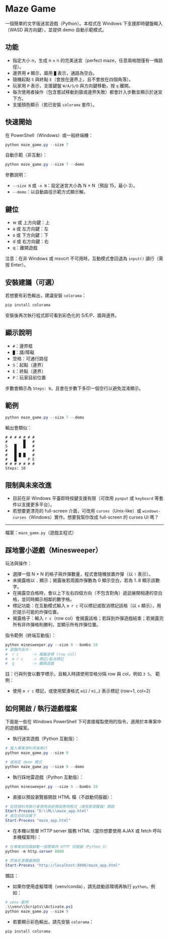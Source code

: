 # Maze Game

一個簡單的文字版迷宮遊戲（Python）。本程式在 Windows 下支援即時鍵盤輸入（WASD 與方向鍵），並提供 demo 自動示範模式。

## 功能
- 指定大小 n，生成 n × n 的完美迷宮（perfect maze，任意兩格間僅有一條路徑）。
- 邊界用 `#` 顯示，牆用 `█` 表示，通路為空白。
- 隨機起點 `S` 與終點 `E`（會放在邊界上，且不會放在四個角落）。
- 玩家用 `P` 表示，支援鍵盤 `W/A/S/D` 與方向鍵移動，按 `q` 離開。
- 每次使用者操作（包含嘗試移動到牆或邊界失敗）都會計入步數並顯示於迷宮下方。
- 支援顏色顯示（若已安裝 `colorama` 套件）。

## 快速開始
在 PowerShell（Windows）或一般終端機：

```powershell
python maze_game.py --size 7
```

自動示範（非互動）：

```powershell
python maze_game.py --size 7 --demo
```

參數說明：
- `--size N` 或 `-n N`：設定迷宮大小為 N × N（預設 15，最小 3）。
- `--demo`：以自動路徑示範方式顯示解。

## 鍵位
- w 或 上方向鍵：上
- a 或 左方向鍵：左
- s 或 下方向鍵：下
- d 或 右方向鍵：右
- q：離開遊戲

注意：在非 Windows 或 msvcrt 不可用時，互動模式會回退為 `input()` 讀行（需按 Enter）。

## 安裝建議（可選）
若想要有彩色輸出，建議安裝 `colorama`：

```powershell
pip install colorama
```

安裝後再次執行程式即可看到彩色化的 S/E/P、牆與邊界。

## 顯示說明
- `#`：邊界框
- `█`：牆/障礙
- 空格：可通行路徑
- `S`：起點（邊界）
- `E`：終點（邊界）
- `P`：玩家目前位置

步數會顯示為 `Steps: N`，且會在步數下多印一個空行以避免混淆顯示。

## 範例
```powershell
python maze_game.py --size 7 --demo
```

輸出會類似：

```
# # # # # # #
#       █   #
S   █   █   #
#   █       #
#   █ █ █   #
#   █     P E
# # # # # # #
Steps: 10

```

## 限制與未來改進
- 目前在非 Windows 平臺即時按鍵支援有限（可改用 `pynput` 或 `keyboard` 等套件以支援更多平台）。
- 若想要更漂亮的 full-screen 介面，可改用 `curses`（Unix-like）或 `windows-curses`（Windows）實作。想要我幫你改成 full-screen 的 curses UI 嗎？

---

檔案：`maze_game.py`（遊戲主程式）

## 踩地雷小遊戲（Minesweeper）

玩法與操作：
- 選擇一個 N × N 的格子與炸彈數量，程式會隨機放置炸彈（以 `!` 表示）。
- 未揭露格以 `.` 顯示；揭露後若周圍炸彈數為 0 顯示空白，若為 1..8 顯示該數字。
- 在揭露空白格時，會以上下左右四個方向（不包含對角）遞迴展開相連的空白格，並同時顯示相鄰的數字格。
- 標記功能：在互動模式輸入 `m r c` 可以標記或取消標記該格（以 `x` 顯示），用於提示可能的炸彈位置。
- 揭露格子：輸入 `r c`（row col）會揭露該格；若踩到炸彈遊戲結束；若揭露完所有非炸彈格則勝利，並顯示所有炸彈位置。

指令範例（終端互動版）：
```powershell
python minesweeper.py --size 9 --bombs 10
# 遊戲內指令：
#  r c      -> 揭露座標 (row col)
#  m r c    -> 標記/取消標記
#  q        -> 離開遊戲
```

註：行與列會以數字標示，且輸入時請使用空格分隔 row 與 col，例如 `3 5`。
範例：
- 使用 `m r c` 標記，或使用緊湊格式 `m12` / `m1,2` 表示標記 (row=1, col=2)

## 如何開啟 / 執行遊戲檔案

下面是一些在 Windows PowerShell 下可直接複製使用的指令，適用於本專案中的遊戲檔案。

- 執行迷宮遊戲（Python 互動版）：

```powershell
# 進入專案資料夾後執行
python maze_game.py --size 9

# 或指定 demo 模式
python maze_game.py --size 9 --demo
```

- 執行踩地雷遊戲（Python 互動版）：

```powershell
python minesweeper.py --size 9 --bombs 10
```

- 直接以預設瀏覽器開啟 HTML 檔（不啟動伺服器）：

```powershell
# 從該資料夾執行會使用系統預設應用程式（通常是瀏覽器）開啟
Start-Process "D:\\ML\\maze_app.html"
# 或在目前目錄下
Start-Process "maze_app.html"
```

- 在本機以簡單 HTTP server 服務 HTML（當你想要使用 AJAX 或 fetch 呼叫本機檔案時）：

```powershell
# 在專案根目錄啟動一個簡單的 HTTP 伺服器（Python 3）
python -m http.server 8000

# 然後在瀏覽器開啟
Start-Process "http://localhost:8000/maze_app.html"
```

備註：
- 如果你使用虛擬環境（venv/conda），請先啟動該環境再執行 `python`。例如：

```powershell
# venv 範例
.\\venv\\Scripts\\Activate.ps1
python maze_game.py --size 9
```

- 若要顯示彩色輸出，請先安裝 `colorama`：

```powershell
pip install colorama
```
